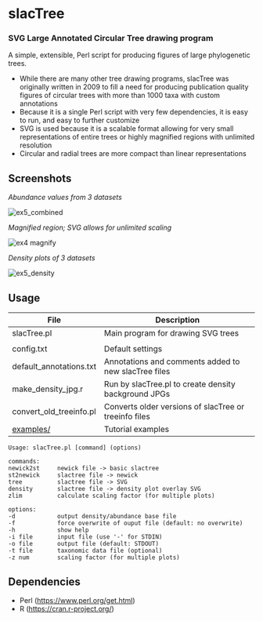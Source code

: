 # slacTree
### SVG Large Annotated Circular Tree drawing program

A simple, extensible, Perl script for producing figures of large phylogenetic trees.

* While there are many other tree drawing programs, slacTree was originally written in 2009 to fill a need for producing publication quality figures of circular trees with more than 1000 taxa with custom annotations
* Because it is a single Perl script with very few dependencies, it is easy to run, and easy to further customize
* SVG is used because it is a scalable format allowing for very small representations of entire trees or highly magnified regions with unlimited resolution
* Circular and radial trees are more compact than linear representations

Screenshots
-----------

*Abundance values from 3 datasets*

![ex5_combined](https://cloud.githubusercontent.com/assets/14023091/10204444/9f0c48c0-6770-11e5-9226-cf14c900981d.png)

*Magnified region; SVG allows for unlimited scaling*

![ex4 magnify](https://cloud.githubusercontent.com/assets/14023091/10204450/a66acdc6-6770-11e5-85bf-2db75fdcc300.png)

*Density plots of 3 datasets*

![ex5_density](https://cloud.githubusercontent.com/assets/14023091/10204448/a3b4b024-6770-11e5-920a-958dd07c6130.png)

Usage
-----

| File | Description |
|------|-------------|
| slacTree.pl | Main program for drawing SVG trees |
|  |  |
| config.txt | Default settings |
| default_annotations.txt | Annotations and comments added to new slacTree files |
| make_density_jpg.r | Run by slacTree.pl to create density background JPGs |
| convert_old_treeinfo.pl | Converts older versions of slacTree or treeinfo files |
| [examples/](./examples/) | Tutorial examples |

```
Usage: slacTree.pl [command] (options)

commands:
newick2st     newick file -> basic slactree
st2newick     slactree file -> newick
tree          slactree file -> SVG
density       slactree file -> density plot overlay SVG
zlim          calculate scaling factor (for multiple plots)

options:
-d            output density/abundance base file
-f            force overwrite of ouput file (default: no overwrite)
-h            show help
-i file       input file (use '-' for STDIN)
-o file       output file (default: STDOUT)
-t file       taxonomic data file (optional)
-z num        scaling factor (for multiple plots)
```

Dependencies
------------

* Perl (https://www.perl.org/get.html)
* R (https://cran.r-project.org/)

